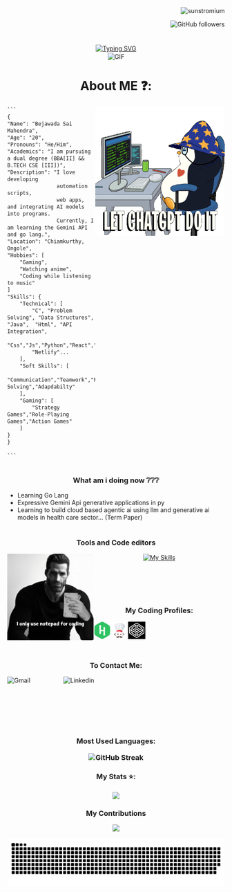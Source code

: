 
<div style="text-align: center; margin: auto;">
    <div align="right"
<p align="left"> <img src="https://komarev.com/ghpvc/?username=saimahendra282&label=Profile%20views&color=0e75b6&style=flat" alt="sunstromium" /> </p>

![GitHub followers](https://img.shields.io/github/followers/saimahendra282?style=plastic&logo=appveyor&labelColor=ffffff&color=fedcba&cacheSeconds=3900)

#  
</div>
    <a href="https://git.io/typing-svg" style="display: flex; align-items: center; justify-content: center;">
        <img style="align-items:center;" src="https://readme-typing-svg.demolab.com?font=Fira+Code&pause=1000&color=0EF770&random=false&width=435&lines=Kon'nichiva!;I+am+Sai+Mahendra+%F0%9F%98%8E" alt="Typing SVG" style="display: block; margin: auto;" />
    </a>
    
</div>


<div align="center">
<img hight="100" width="200" alt="GIF" align="center" src="https://media.tenor.com/hVRhFeDFW6oAAAAi/anime-wave.gif">
</div>


<h1 align='center'>About ME ❓:</h1>
<div style="align-items: right;">
    <img  alt="GIF" align='right' width = 300px hieght = 300px
         src="https://github.com/saimahendra282/saimahendra282/blob/eb4c369f56b748565de2551694eb283d1cffa56d/Assets/dumb-san.gif">
</div>
<div style=" align-items: left; test-align:left">

    ```
    {
    "Name": "Bejawada Sai Mahendra",
    "Age": "20",
    "Pronouns": "He/Him",
    "Academics": "I am pursuing a dual degree (BBA[II] && B.TECH CSE [III])",
    "Description": "I love developing
                    automation scripts,
                    web apps, and integrating AI models into programs.
                    Currently, I am learning the Gemini API and go lang.",
    "Location": "Chiamkurthy, Ongole",
    "Hobbies": [
        "Gaming",
        "Watching anime",
        "Coding while listening to music"
    ]
    "Skills": {
        "Technical": [
            "C", "Problem Solving", "Data Structures", "Java",  "Html", "API Integration",
            "Css","Js","Python","React","Mysql","Firebase","Nodejs","Postgres","MongoDb",
            "Netlify"...
        ],
        "Soft Skills": [
            "Communication","Teamwork","Problem Solving","Adapdabilty"
        ],
        "Gaming": [
            "Strategy Games","Role-Playing Games","Action Games"
        ]
    }
    }
 
    ```
#
<h3 align="center">What am i doing now ❔❔❔</h3>
<ul>
    <li>
        Learning Go Lang
    </li>
    <li>
       Expressive  Gemini Api generative applications in py
    </li>
    <li>
        Learning to build cloud based agentic ai using llm and generative ai models in health care sector... (Term Paper)
    </li>
    
</ul>
 
#  
<h3 align="center">Tools and Code editors </h3>
<div align="center">

    
  [![My Skills](https://skillicons.dev/icons?i=idea,arduino,firebase,github,gcp,vscode,postman,notion,codepen,figma,pycharm,eclipse&perline=5)](https://skillicons.dev)
<img align='left' height="200px" width="200px" src="https://github.com/saimahendra282/saimahendra282/blob/29053d5af566013a37a2c105a9f03609e3d9bb85/Assets/I%20only%20use%20notepad%20for%20coding.gif">

  </div>
  
</p>
</p>
</br>
</br>
</br>

#
<h3 align="center">My Coding Profiles:</h3>
<a href="https://www.hackerrank.com/profile/h2200030548">
<img align="left" alt=" Hackerrank" width="40" hight="20" src="https://raw.githubusercontent.com/saimahendra282/saimahendra282/90b3b1517edf404909783b61e862af0f032f419c/Assets/hackerrank.svg" />
</a><a href="https://www.codechef.com/users/sai_30548">
<img align="left" alt=" codechef" width="40" hight="20" src="https://raw.githubusercontent.com/saimahendra282/saimahendra282/6bd1be0f42410982a0d9e6bed2c811ce54d5ccb0/Assets/icons8-codechef.svg" />
</a><a href="https://codepen.io/saimahendra">
<img align="left" alt=" codepen" width="40" hight="20" src="https://github.com/saimahendra282/saimahendra282/blob/main/Assets/fincodepen.png" />
</a>
<br/><br/><br/>

#
<h3 align="center">To Contact Me:</h3>
<p>
<a href="bejawadasaimahendra@gmail.com">
 <img align="left" alt="Gmail" width="130" hight="100" src="https://github.com/Xx-Ashutosh-xX/Xx-Ashutosh-xX/blob/master/assets/icons/gmail.png" />
</a>
<a href="https://www.linkedin.com/in/bejawada-sai-mahendra-b18289212/">
  <img align="left" alt="Linkedin" width="150" hight="100" src="https://github.com/Xx-Ashutosh-xX/Xx-Ashutosh-xX/blob/master/assets/icons/linkedin.png" />
</br>
</br>
</br>
</a>
 </p>
 </br>
</br>
</br>
     <h3 align="center"  >Most Used Languages:</p>
<img src="https://github-readme-stats.vercel.app/api/top-langs/?username=saimahendra282&theme=tokyonight&show_icons=true&hide_border=false&layout=compact" alt="GitHub Streak" align="center" /></a>
<h3 align="center" >My Stats ⭐:</p>
<img align="center"  src="https://github-readme-stats.vercel.app/api?username=saimahendra282&theme=tokyonight&show_icons=true&hide_border=false&count_private=true"></a>
  </p>
<h3 align="center">  My Contributions  </h3>
<p align="center"> 
    <img src="https://github-readme-streak-stats.herokuapp.com/?user=saimahendra282&theme=tokyonight&hide_border=false">
</p>
<p align="center">
    
  <img  src="https://raw.githubusercontent.com/Elanza-48/Elanza-48/main/resources/img/github-contribution-grid-snake.svg"
    alt="my_snake-stats" />

